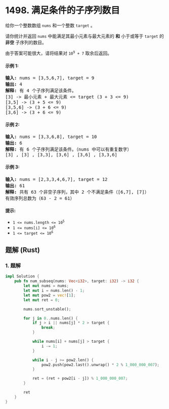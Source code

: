 # 1498. 满足条件的子序列数目
给你一个整数数组 `nums` 和一个整数 `target` 。

请你统计并返回 `nums` 中能满足其最小元素与最大元素的 **和** 小于或等于 `target` 的 **非空** 子序列的数目。

由于答案可能很大，请将结果对 <code>10<sup>9</sup> + 7</code> 取余后返回。

#### 示例 1:
<pre>
<strong>输入:</strong> nums = [3,5,6,7], target = 9
<strong>输出:</strong> 4
<strong>解释:</strong> 有 4 个子序列满足该条件。
[3] -> 最小元素 + 最大元素 <= target (3 + 3 <= 9)
[3,5] -> (3 + 5 <= 9)
[3,5,6] -> (3 + 6 <= 9)
[3,6] -> (3 + 6 <= 9)
</pre>

#### 示例 2:
<pre>
<strong>输入:</strong> nums = [3,3,6,8], target = 10
<strong>输出:</strong> 6
<strong>解释:</strong> 有 6 个子序列满足该条件。（nums 中可以有重复数字）
[3] , [3] , [3,3], [3,6] , [3,6] , [3,3,6]
</pre>

#### 示例 3:
<pre>
<strong>输入:</strong> nums = [2,3,3,4,6,7], target = 12
<strong>输出:</strong> 61
<strong>解释:</strong> 共有 63 个非空子序列，其中 2 个不满足条件（[6,7], [7]）
有效序列总数为（63 - 2 = 61）
</pre>

#### 提示:
* <code>1 <= nums.length <= 10<sup>5</sup></code>
* <code>1 <= nums[i] <= 10<sup>6</sup></code>
* <code>1 <= target <= 10<sup>6</sup></code>

## 题解 (Rust)

### 1. 题解
```Rust
impl Solution {
    pub fn num_subseq(nums: Vec<i32>, target: i32) -> i32 {
        let mut nums = nums;
        let mut i = nums.len() - 1;
        let mut pow2 = vec![1];
        let mut ret = 0;

        nums.sort_unstable();

        for j in 0..nums.len() {
            if j > i || nums[j] * 2 > target {
                break;
            }

            while nums[i] + nums[j] > target {
                i -= 1;
            }

            while i - j >= pow2.len() {
                pow2.push(pow2.last().unwrap() * 2 % 1_000_000_007);
            }

            ret = (ret + pow2[i - j]) % 1_000_000_007;
        }

        ret
    }
}
```
